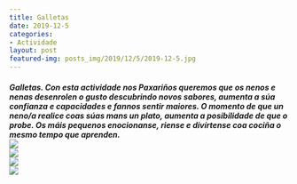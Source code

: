 ```yaml
---
title: Galletas
date: 2019-12-5
categories:
- Actividade
layout: post
featured-img: posts_img/2019/12/5/2019-12-5.jpg
---
```

 <h5 class="center header text_h2">
Galletas.
 <!--more-->
Con esta actividade nos Paxariños queremos que os nenos e nenas desenrolen o gusto descubrindo novos sabores, aumenta a súa confianza e capacidades e fannos sentir maiores. O momento de que un neno/a realice coas súas mans un plato, aumenta a posibilidade de que o probe. 
Os máis pequenos enocionanse, riense e divírtense coa cociña o mesmo tempo que aprenden.


<div class="row">
    <div class="col s12 m3">
		<img class="responsive-img" src="{{ site.baseurl }}/posts_img/2019/12/5/2019-12-55.jpg">
	</div>
	</div class="col s12 m3"> 
		<img class="responsive-img" src="{{ site.baseurl }}/posts_img/2019/12/5/2019-12-555.jpg">	 
     </div>	 
	<div class="col s12 m3"> 
		<img class="responsive-img" src="{{ site.baseurl }}/posts_img/2019/12/5/2019-12-5555.jpg">	 
     </div>	 
	<div class="col s12 m3"> 
		<img class="responsive-img" src="{{ site.baseurl }}/posts_img/2019/12/5/2019-12-55555.jpg">	 
     </div>	 
</div>

	   
  
 
 
 

